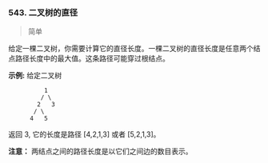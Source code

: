 ### 543. 二叉树的直径

> 简单

给定一棵二叉树，你需要计算它的直径长度。一棵二叉树的直径长度是任意两个结点路径长度中的最大值。这条路径可能穿过根结点。

**示例:**
给定二叉树
```text
          1
         / \
        2   3
       / \     
      4   5 
```
返回 3, 它的长度是路径 [4,2,1,3] 或者 [5,2,1,3]。

**注意：** 两结点之间的路径长度是以它们之间边的数目表示。
